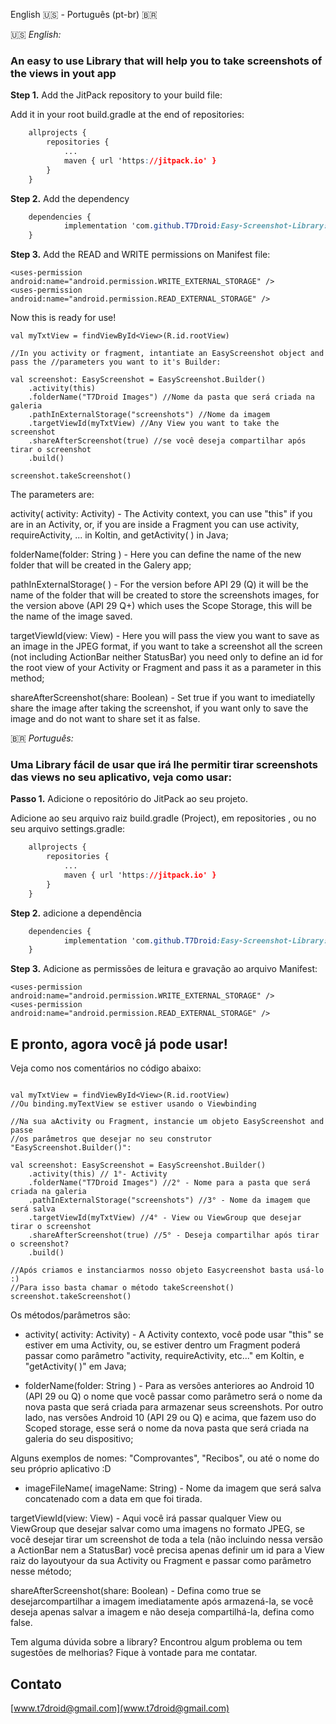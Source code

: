 English 🇺🇸 - Português (pt-br) 🇧🇷



🇺🇸 _English:_

### An easy to use Library that will help you to take screenshots of the views in yout app



**Step 1.** Add the JitPack repository to your build file:



Add it in your root build.gradle at the end of repositories:

```css
	allprojects {
		repositories {
			...
			maven { url 'https://jitpack.io' }
		}
	}
```

**Step 2.** Add the dependency

```css
	dependencies {
	        implementation 'com.github.T7Droid:Easy-Screenshot-Library:v1.0.0'
	}
```



**Step 3.** Add the READ and WRITE permissions on Manifest file:



```
<uses-permission android:name="android.permission.WRITE_EXTERNAL_STORAGE" />
<uses-permission android:name="android.permission.READ_EXTERNAL_STORAGE" />
```



Now this is ready for use!

```
val myTxtView = findViewById<View>(R.id.rootView)

//In you activity or fragment, intantiate an EasyScreenshot object and pass the //parameters you want to it's Builder:

val screenshot: EasyScreenshot = EasyScreenshot.Builder()
    .activity(this)
    .folderName("T7Droid Images") //Nome da pasta que será criada na galeria
    .pathInExternalStorage("screenshots") //Nome da imagem
    .targetViewId(myTxtView) //Any View you want to take the screenshot
    .shareAfterScreenshot(true) //se você deseja compartilhar após tirar o screenshot
    .build()

screenshot.takeScreenshot()
```



The parameters are:



activity( activity: Activity) - The Activity context, you can use "this" if you are in an Activity, or, if you are inside a Fragment you can use activity, requireActivity, ... in Koltin, and getActivity( ) in Java;

folderName(folder: String ) - Here you can define the name of the new folder that will be created in the Galery app;

pathInExternalStorage( ) - For the version before API 29 (Q) it will be the name of the folder that will be created to store the screenshots images, for the version above (API 29 Q+) which uses the Scope Storage, this will be the name  of the image saved.

targetViewId(view: View) - Here you will pass the view you want to save as an image in the JPEG format, if you want to take a screenshot all the screen (not including ActionBar neither StatusBar) you need only to define an id for the root view of your Activity or Fragment and pass it as a parameter in this method;

shareAfterScreenshot(share: Boolean) - Set true if you want to imediatelly share the image after taking the screenshot, if you want only to save the image and do not want to share set it as false.









🇧🇷 _Português:_

### Uma Library fácil de usar que irá lhe permitir tirar screenshots das views no seu aplicativo, veja como usar:



**Passo 1.** Adicione o repositório do JitPack ao seu projeto.



Adicione ao seu arquivo raiz build.gradle  (Project), em repositories , ou no seu arquivo settings.gradle:

```css
	allprojects {
		repositories {
			...
			maven { url 'https://jitpack.io' }
		}
	}
```

**Step 2.** adicione a dependência

```css
	dependencies {
	        implementation 'com.github.T7Droid:Easy-Screenshot-Library:Tag'
	}
```



**Step 3.** Adicione as permissões de leitura e gravação ao arquivo Manifest:



```
<uses-permission android:name="android.permission.WRITE_EXTERNAL_STORAGE" />
<uses-permission android:name="android.permission.READ_EXTERNAL_STORAGE" />
```



## E pronto, agora você já pode usar!

 

Veja como nos comentários no código abaixo:

```

val myTxtView = findViewById<View>(R.id.rootView)
//Ou binding.myTextView se estiver usando o Viewbinding

//Na sua aActivity ou Fragment, instancie um objeto EasyScreenshot and passe
//os parâmetros que desejar no seu construtor "EasyScreenshot.Builder()":

val screenshot: EasyScreenshot = EasyScreenshot.Builder()
    .activity(this) // 1°- Activity
    .folderName("T7Droid Images") //2° - Nome para a pasta que será criada na galeria
    .pathInExternalStorage("screenshots") //3° - Nome da imagem que será salva
    .targetViewId(myTxtView) //4° - View ou ViewGroup que desejar tirar o screenshot
    .shareAfterScreenshot(true) //5° - Deseja compartilhar após tirar o screenshot?
    .build()

//Após criamos e instanciarmos nosso objeto Easycreenshot basta usá-lo :)
//Para isso basta chamar o método takeScreenshot()
screenshot.takeScreenshot()
```



Os métodos/parâmetros são:



- activity( activity: Activity) - A Activity contexto, você pode usar "this" se estiver em uma Activity, ou, se estiver dentro um Fragment poderá passar como parâmetro "activity, requireActivity, etc..." em Koltin, e "getActivity( )" em Java;

- folderName(folder: String ) - Para as versões anteriores ao Android 10  (API 29 ou Q) o nome que você passar como parâmetro será o nome da nova pasta que será criada para armazenar seus screenshots. Por outro lado, nas versões Android 10 (API 29 ou Q) e acima, que fazem uso do Scoped storage, esse será o nome da nova pasta que será criada na galeria do seu dispositivo;

 Alguns exemplos de nomes: "Comprovantes", "Recibos", ou até o nome do seu próprio aplicativo :D

- imageFileName( imageName: String) - Nome da imagem que será salva concatenado com a data em que foi tirada.

targetViewId(view: View) - Aqui você irá passar qualquer View ou ViewGroup que desejar salvar como uma imagens no formato JPEG, se você desejar tirar um screenshot de toda a tela (não incluindo nessa versão a ActionBar nem a StatusBar) você precisa apenas definir um id  para a View raiz do layoutyour da sua Activity ou Fragment e passar como parâmetro nesse método;

shareAfterScreenshot(share: Boolean) - Defina como true se desejarcompartilhar a imagem imediatamente após armazená-la, se você deseja apenas salvar a imagem e não deseja compartilhá-la, defina como false.



Tem alguma dúvida sobre a library? Encontrou algum problema ou tem sugestões de melhorias? Fique à vontade para me contatar.



## Contato

[www.t7droid@gmail.com](www.t7droid@gmail.com)



